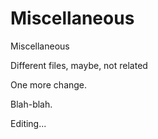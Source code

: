 # Miscellaneous
Miscellaneous

Different files, maybe, not related

One more change.

Blah-blah.

Editing...

